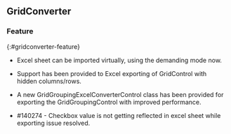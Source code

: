 ## GridConverter

### Feature
{:#gridconverter-feature}

* Excel sheet can be imported virtually, using the demanding mode now.

* Support has been provided to Excel exporting of GridControl with hidden columns/rows.

* A new GridGroupingExcelConverterControl class has been provided for exporting the GridGroupingControl with improved performance.

* \#140274 - Checkbox value is not getting reflected in excel sheet while exporting issue resolved.